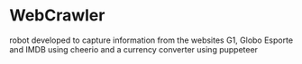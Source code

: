 # WebCrawler
robot developed to capture information from the websites G1, Globo Esporte and IMDB using cheerio and a currency converter using puppeteer
